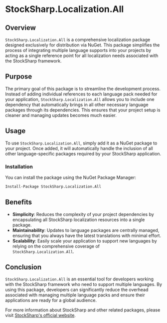 # StockSharp.Localization.All

## Overview

`StockSharp.Localization.All` is a comprehensive localization package designed exclusively for distribution via NuGet. This package simplifies the process of integrating multiple language supports into your projects by acting as a single reference point for all localization needs associated with the StockSharp framework.

## Purpose

The primary goal of this package is to streamline the development process. Instead of adding individual references to each language pack needed for your application, `StockSharp.Localization.All` allows you to include one dependency that automatically brings in all other necessary language packages through its dependencies. This ensures that your project setup is cleaner and managing updates becomes much easier.

## Usage

To use `StockSharp.Localization.All`, simply add it as a NuGet package to your project. Once added, it will automatically handle the inclusion of all other language-specific packages required by your StockSharp application.

### Installation

You can install the package using the NuGet Package Manager:

```cmd
Install-Package StockSharp.Localization.All
```

## Benefits

- **Simplicity**: Reduces the complexity of your project dependencies by encapsulating all StockSharp localization resources into a single package.
- **Maintainability**: Updates to language packages are centrally managed, ensuring that you always have the latest translations with minimal effort.
- **Scalability**: Easily scale your application to support new languages by relying on the comprehensive coverage of `StockSharp.Localization.All`.

## Conclusion

`StockSharp.Localization.All` is an essential tool for developers working with the StockSharp framework who need to support multiple languages. By using this package, developers can significantly reduce the overhead associated with managing multiple language packs and ensure their applications are ready for a global audience.

For more information about StockSharp and other related packages, please visit [StockSharp's official website](https://stocksharp.com).